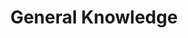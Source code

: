 ---
title: General Knowledge
description: This section is dedicated to information and techniques that are good to know about when attacking an GCP environment.
draft: false
spaceBetweenTitleText: 25
collapsible: true
weight: 1
---